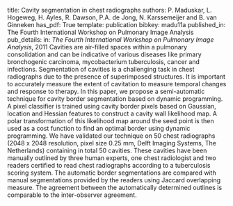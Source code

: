 title: Cavity segmentation in chest radiographs
authors: P. Maduskar, L. Hogeweg, H. Ayles, R. Dawson, P.A. de Jong, N. Karssemeijer and B. van Ginneken
has_pdf: True
template: publication
bibkey: madu11a
published_in: The Fourth International Workshop on Pulmonary Image Analysis
pub_details: in: <i>The Fourth International Workshop on Pulmonary Image Analysis</i>, 2011
Cavities are air-filled spaces within a pulmonary consolidation and can be indicative of various diseases like primary bronchogenic carcinoma, mycobacterium tuberculosis, cancer and infections. Segmentation of cavities is a challenging task in chest radiographs due to the presence of superimposed structures. It is important to accurately measure the extent of cavitation to measure temporal changes and response to therapy. In this paper, we propose a semi-automatic technique for cavity border segmentation based on dynamic programming. A pixel classifier is trained using cavity border pixels based on Gaussian, location and Hessian features to construct a cavity wall likelihood map. A polar transformation of this likelihood map around the seed point is then used as a cost function to find an optimal border using dynamic programming. We have validated our technique on 50 chest radiographs (2048 x 2048 resolution, pixel size 0.25 mm, Delft Imaging Systems, The Netherlands) containing in total 50 cavities. These cavities have been manually outlined by three human experts, one chest radiologist and two readers certified to read chest radiographs according to a tuberculosis scoring system. The automatic border segmentations are compared with manual segmentations provided by the readers using Jaccard overlapping measure. The agreement between the automatically determined outlines is comparable to the inter-observer agreement.

